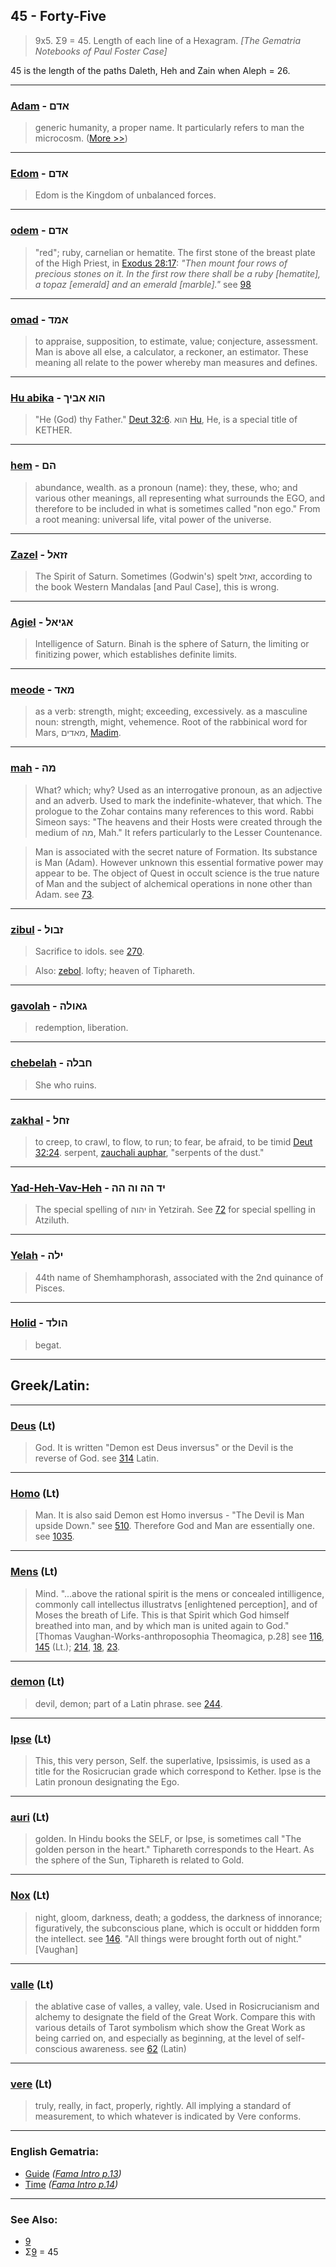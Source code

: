 ## 45 - Forty-Five
> 9x5. Σ9 = 45. Length of each line of a Hexagram. *[The Gematria Notebooks of Paul Foster Case]*

45 is the length of the paths Daleth, Heh and Zain when Aleph = 26.

---

### [Adam](/keys/ADM) - אדם
> generic humanity, a proper name. It particularly refers to man the microcosm. ([More >>](adam))

---

### [Edom](/keys/ADM) - אדם
> Edom is the Kingdom of unbalanced forces.

---

### [odem](/keys/ADM) - אדם
> "red"; ruby, carnelian or hematite. The first stone of the breast plate of the High Priest, in [Exodus 28:17](http://biblehub.com/exodus/28-7.htm): *"Then mount four rows of precious stones on it. In the first row there shall be a ruby [hematite], a topaz [emerald] and an emerald [marble]."* see [98](98)

---

### [omad](/keys/AMD) - אמד
> to appraise, supposition, to estimate, value; conjecture, assessment. Man is above all else, a calculator, a reckoner, an estimator. These meaning all relate to the power whereby man measures and defines.

---

### [Hu abika](/keys/HVA.ABIK) - הוא אביך
> "He (God) thy Father." [Deut 32:6](http://biblehub.com/deuteronomy/32-6.htm). הוא [Hu](/keys/HVA), He, is a special title of KETHER.

---

### [hem](/keys/HM) - הם
> abundance, wealth. as a pronoun (name): they, these, who; and various other meanings, all representing what surrounds the EGO, and therefore to be included in what is sometimes called "non ego." From a root meaning: universal life, vital power of the universe.

---

### [Zazel](/keys/ZZAL) - זזאל
> The Spirit of Saturn. Sometimes (Godwin's) spelt זאזל, according to the book Western Mandalas [and Paul Case], this is wrong.

---

### [Agiel](/keys/AGIAL) - אגיאל
> Intelligence of Saturn. Binah is the sphere of Saturn, the limiting or finitizing power, which establishes definite limits.

---

### [meode](/keys/MAD) - מאד
> as a verb: strength, might; exceeding, excessively. as a masculine noun: strength, might, vehemence. Root of the rabbinical word for Mars, מאדים, [Madim](/keys/MADIM).

---

### [mah](/keys/MH) - מה
> What? which; why? Used as an interrogative pronoun, as an adjective and an adverb. Used to mark the indefinite-whatever, that which. The prologue to the Zohar contains many references to this word. Rabbi Simeon says: "The heavens and their Hosts were created through the medium of מה, Mah." It refers particularly to the Lesser Countenance.

> Man is associated with the secret nature of Formation. Its substance is Man (Adam). However unknown this essential formative power may appear to be. The object of Quest in occult science is the true nature of Man and the subject of alchemical operations in none other than Adam. see [73](73).

---

### [zibul](/keys/ZBVL) - זבול
> Sacrifice to idols. see [270](270).

> Also: [zebol](/keys/ZBVL). lofty; heaven of Tiphareth.

---

### [gavolah](/keys/GAVLH) - גאולה
> redemption, liberation.

---

### [chebelah](/keys/ChBLH) - חבלה
> She who ruins.

---

### [zakhal](/keys/ZChL) - זחל
> to creep, to crawl, to flow, to run; to fear, be afraid, to be timid [Deut 32:24](http://biblehub.com/deuteronomy/32-6.htm). serpent, [zauchali auphar](/keys/ZChLI.OPR), "serpents of the dust."

---

### [Yad-Heh-Vav-Heh](/keys/ID.HH.VH.HH) - יד הה וה הה
> The special spelling of יהוה in Yetzirah. See [72](72) for special spelling in Atziluth.

---

### [Yelah](/keys/ILH) - ילה
> 44th name of Shemhamphorash, associated with the 2nd quinance of Pisces.

---

### [Holid](/keys/HVLD) - הולד
> begat.

---

## Greek/Latin:

---

### [Deus](/latin?word=Deus) (Lt)
> God. It is written "Demon est Deus inversus" or the Devil is the reverse of God. see [314](314) Latin.

---

### [Homo](/latin?word=Homo) (Lt)
> Man. It is also said Demon est Homo inversus - "The Devil is Man upside Down." see [510](510). Therefore God and Man are essentially one. see [1035](1035).

---

### [Mens](/latin?word=Mens) (Lt)
> Mind. "...above the rational spirit is the mens or concealed intilligence, commonly call intellectus illustratvs [enlightened perception], and of Moses the breath of Life. This is that Spirit which God himself breathed into man, and by which man is united again to God." [Thomas Vaughan-Works-anthroposophia Theomagica, p.28] see [116](116), [145](145) (Lt.); [214](214), [18](18), [23](23).

---

### [demon](/latin?word=demon) (Lt)
> devil, demon; part of a Latin phrase. see [244](244).

---

### [Ipse](/latin?word=Ipse) (Lt)
> This, this very person, Self. the superlative, Ipsissimis, is used as a title for the Rosicrucian grade which correspond to Kether. Ipse is the Latin pronoun designating the Ego.

---

### [auri](/latin?word=auri) (Lt)
> golden. In Hindu books the SELF, or Ipse, is sometimes call "The golden person in the heart." Tiphareth corresponds to the Heart. As the sphere of the Sun, Tiphareth is related to Gold.

---

### [Nox](/latin?word=Nox) (Lt)
> night, gloom, darkness, death; a goddess, the darkness of innorance; figuratively, the subconscious plane, which is occult or hiddden form the intellect. see [146](146). "All things were brought forth out of night." [Vaughan]

---

### [valle](/latin?word=valle) (Lt)
> the ablative case of valles, a valley, vale. Used in Rosicrucianism and alchemy to designate the field of the Great Work. Compare this with various details of Tarot symbolism which show the Great Work as being carried on, and especially as beginning, at the level of self-conscious awareness. see [62](62) (Latin)

---

### [vere](/latin?word=vere) (Lt)
> truly, really, in fact, properly, rightly. All implying a standard of measurement, to which whatever is indicated by Vere conforms.

---

### English Gematria:

- [Guide](/english?word=Guide) *([Fama Intro p.13](https://archive.org/stream/fameconfessionof00vaug#page/n13/mode/2up))*
- [Time](/english?word=Time) *([Fama Intro p.14](https://archive.org/stream/fameconfessionof00vaug#page/n14/mode/2up))*

---

### See Also:

- [9](9)
- Σ[9](9) = 45